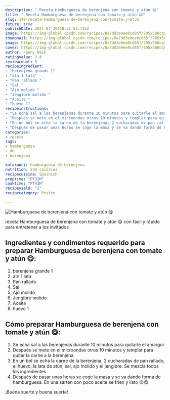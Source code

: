 ```yaml
---
description: " Receta Hamburguesa de berenjena con tomate y atún 😋"
title: " Receta Hamburguesa de berenjena con tomate y atún 😋"
slug: 149-receta-hamburguesa-de-berenjena-con-tomate-y-atun
future: true
publishDate: 2021-07-30T18:31:55.715Z
image: https://img-global.cpcdn.com/recipes/0a7dd3e9ee8cd85f/705x500cq90/hamburguesa-de-berenjena-con-tomate-y-atun-foto-principal.jpg
thumbnail: https://img-global.cpcdn.com/recipes/0a7dd3e9ee8cd85f/705x500cq90/hamburguesa-de-berenjena-con-tomate-y-atun-foto-principal.jpg
image: https://img-global.cpcdn.com/recipes/0a7dd3e9ee8cd85f/705x500cq90/hamburguesa-de-berenjena-con-tomate-y-atun-foto-principal.jpg
cover: https://img-global.cpcdn.com/recipes/0a7dd3e9ee8cd85f/705x500cq90/hamburguesa-de-berenjena-con-tomate-y-atun-foto-principal.jpg
author: Fanny Nash
ratingvalue: 3.4
reviewcount: 9
recipeingredient:
- "berenjena grande 1"
- "atn 1 lata"
- "Pan rallado "
- "Sal "
- "Ajo molido "
- "Jengibre molido "
- "Aceite "
- "huevo 1"
recipeinstructions:
- "Se echa sal a las berenjenas durante 10 minutos para quitarle el amargor"
- "Después se mete en el microondas otros 10 minutos y templar para quitar la carne a la berenjena"
- "En un bol se echa la carne de la berenjena, 2 cucharadas de pan rallado, el huevo, la lata de atún, sal, ajo molido y el jengibre. Se mezcla todos los ingredientes"
- "Después de pasar unas horas se coge la masa y se va dando forma de hamburguesa. En una sartén con poco aceite se fríen y listo 😜😋"
categories:
- receta
tags:
- hamburguesa
- de
- berenjena

katakunci: hamburguesa de berenjena 
nutrition: 239 calories
recipecuisine: Spainish
preptime: "PT32M"
cooktime: "PT43M"
recipeyield: "2"
recipecategory: Postre

---
```



![Hamburguesa de berenjena con tomate y atún 😋](https://img-global.cpcdn.com/recipes/0a7dd3e9ee8cd85f/705x500cq90/hamburguesa-de-berenjena-con-tomate-y-atun-foto-principal.jpg)

receta Hamburguesa de berenjena con tomate y atún 😋 con fácil y rápido para entretener a los invitados

<!--inarticleads1-->

## Ingredientes y condimentos requerido para preparar Hamburguesa de berenjena con tomate y atún 😋:

1. berenjena grande 1
1. atn 1 lata
1. Pan rallado 
1. Sal 
1. Ajo molido 
1. Jengibre molido 
1. Aceite 
1. huevo 1



<!--inarticleads2-->

## Cómo preparar Hamburguesa de berenjena con tomate y atún 😋:

1. Se echa sal a las berenjenas durante 10 minutos para quitarle el amargor
1. Después se mete en el microondas otros 10 minutos y templar para quitar la carne a la berenjena
1. En un bol se echa la carne de la berenjena, 2 cucharadas de pan rallado, el huevo, la lata de atún, sal, ajo molido y el jengibre. Se mezcla todos los ingredientes
1. Después de pasar unas horas se coge la masa y se va dando forma de hamburguesa. En una sartén con poco aceite se fríen y listo 😜😋



¡Buena suerte y buena suerte!

